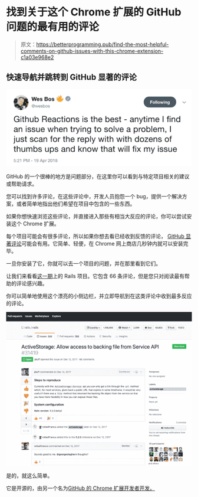 # 找到关于这个 Chrome 扩展的 GitHub 问题的最有用的评论

> 原文：<https://betterprogramming.pub/find-the-most-helpful-comments-on-github-issues-with-this-chrome-extension-c1a03e968e2>

## 快速导航并跳转到 GitHub 显著的评论

![](img/2328d41a43018d108b2d87feec04d11b.png)

GitHub 的一个很棒的地方是问题部分，在这里你可以看到与特定项目相关的建议或帮助请求。

您可以找到许多评论，在这些评论中，开发人员抱怨一个 bug，提供一个解决方案，或者简单地指出他们希望在项目中包含的一些东西。

如果你想快速浏览这些评论，并直接进入那些有相当大反应的评论，你可以尝试安装这个 Chrome 扩展。

每个项目可能会有很多评论，所以如果你想去看已经收到反馈的评论， [GitHub 显著评论](https://chrome.google.com/webstore/detail/github-notable-comments/jcppcdjgdbnibjdeeihllbefhpibmajf)可能会有用。它简单、轻便，在 Chrome 网上商店几秒钟内就可以安装完毕。

一旦你安装了它，你就可以去一个项目的问题，并在那里看到它们。

让我们来看看[这一期](https://github.com/rails/rails/issues/31419)上的 Rails 项目。它包含 66 条评论，但是您只对阅读最有帮助的评论感兴趣。

你可以简单地使用这个漂亮的小侧边栏，并立即导航到在这类评论中收到最多反应的评论。

![](img/a94971b565927b6803f3b8ea2d322215.png)

是的，就这么简单。

它是开源的，由另一个名为[GitHub 的 Chrome 扩展开发者开发。](https://medium.com/p/githunt-trending-github-projects-in-your-chrome-new-tab-screen-d57168922918)
